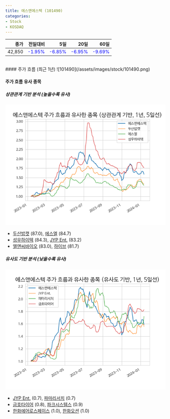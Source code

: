 ```yaml
---
title: 에스앤에스텍 (101490)
categories:
- Stock
- KOSDAQ
---
```


|종가|전일대비|5일|20일|60일|
|---:|-------:|--:|---:|---:|
|42,850|<span style="color: blue">-1.95%</span>|<span style="color: blue">-6.85%</span>|<span style="color: blue">-6.95%</span>|<span style="color: blue">-9.69%</span>|

<!-- more -->
<br>
#### 주가 흐름 (최근 1년)
![101490](/assets/images/stock/101490.png)


#### 주가 흐름 유사 종목


##### 상관관계 기반 분석 (높을수록 유사)
![101490](/assets/images/stock/101490_corr.png)
- [두산밥캣](/241560/) (87.0), [에스엘](/005850/) (84.7)
- [성우하이텍](/015750/) (84.3), [JYP Ent.](/035900/) (83.2)
- [엘앤씨바이오](/290650/) (83.0), [하이브](/352820/) (81.7)


##### 유사도 기반 분석 (낮을수록 유사)	
![101490](/assets/images/stock/101490_sim.png)
- [JYP Ent.](/035900/) (0.7), [파마리서치](/214450/) (0.7)
- [금호타이어](/073240/) (0.8), [파크시스템스](/140860/) (0.9)
- [한화에어로스페이스](/012450/) (1.0), [한화오션](/042660/) (1.0)